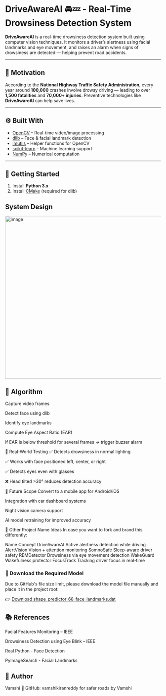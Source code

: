 # DriveAwareAI 🚘💤 - Real-Time Drowsiness Detection System

**DriveAwareAI** is a real-time drowsiness detection system built using computer vision techniques. It monitors a driver’s alertness using facial landmarks and eye movement, and raises an alarm when signs of drowsiness are detected — helping prevent road accidents.

---

## 🧠 Motivation 

According to the **National Highway Traffic Safety Administration**, every year around **100,000** crashes involve drowsy driving — leading to over **1,500 fatalities** and **70,000+ injuries**. Preventive technologies like **DriveAwareAI** can help save lives.

---

## ⚙️ Built With

- [OpenCV](https://opencv.org/) – Real-time video/image processing
- [dlib](http://dlib.net/) – Face & facial landmark detection
- [imutils](https://github.com/jrosebr1/imutils) – Helper functions for OpenCV
- [scikit-learn](https://scikit-learn.org/) – Machine learning support
- [NumPy](https://numpy.org/) – Numerical computation

---

## 🚀 Getting Started

1. Install **Python 3.x**
2. Install [CMake](https://cmake.org/download/) (required for dlib)

## System Design

<img width="619" height="525" alt="image" src="https://github.com/user-attachments/assets/0d430665-1bf9-4c0c-a756-1564ab6edb2c" />



## 🧠 Algorithm
Capture video frames

Detect face using dlib

Identify eye landmarks

Compute Eye Aspect Ratio (EAR)

If EAR is below threshold for several frames → trigger buzzer alarm

🧪 Real-World Testing
✅ Detects drowsiness in normal lighting

✅ Works with face positioned left, center, or right

✅ Detects eyes even with glasses

❌ Head tilted >30° reduces detection accuracy

📱 Future Scope
Convert to a mobile app for Android/iOS

Integration with car dashboard systems

Night vision camera support

AI model retraining for improved accuracy

📌 Other Project Name Ideas
In case you want to fork and brand this differently:

Name	Concept
DriveAwareAI	Active alertness detection while driving
AlertVision	Vision + attention monitoring
SomnoSafe	Sleep-aware driver safety
REMDetector	Drowsiness via eye movement detection
WakeGuard	Wakefulness protector
FocusTrack	Tracking driver focus in real-time

### 🔗 Download the Required Model

Due to GitHub's file size limit, please download the model file manually and place it in the project root:

👉 [Download shape_predictor_68_face_landmarks.dat](https://github.com/AKSHAYUBHAT/TensorFace/blob/master/openface/models/dlib/shape_predictor_68_face_landmarks.dat?raw=true)


## 📚 References
Facial Features Monitoring – IEEE

Drowsiness Detection using Eye Blink – IEEE

Real Python - Face Detection

PyImageSearch - Facial Landmarks

## 👤 Author
Vamshi
📍 GitHub: vamshikiranreddy
 for safer roads by Vamshi
